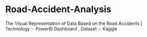 # Road-Accident-Analysis
The Visual Representation of Data Based on the Road Accidents | Technology :- PowerBi Dashboard  , Dataset :- Kaggle 

